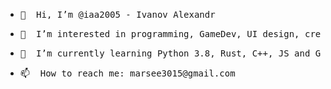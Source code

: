 <ul>
  <li><pre>👋  Hi, I’m @iaa2005 - Ivanov Alexandr</pre></li>
  <li><pre>👀  I’m interested in programming, GameDev, UI design, creating websites and apps on Flutter</pre></li>
  <li><pre>🌱  I’m currently learning Python 3.8, Rust, C++, JS and Go</pre></li>
  <li><pre>📫  How to reach me: marsee3015@gmail.com</pre></li>
</ul>
